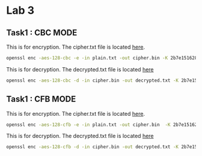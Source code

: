 # Lab 3

## Task1 : CBC MODE

This is for encryption. The cipher.txt file is located [here](https://github.com/Safayet-Rafi/Information-Network-Secuirity/tree/main/Lab3/Task1/CBC).

```bash
openssl enc -aes-128-cbc -e -in plain.txt -out cipher.bin -K 2b7e151628aed2a6abf7158809cf4f3c -iv 000102030405060708090a0b0c0d0e0f 

```
This is for decryption. The decrypted.txt file is located [here](https://github.com/Safayet-Rafi/Information-Network-Secuirity/tree/main/Lab3/Task1/CBC)

```bash
openssl enc -aes-128-cbc -d -in cipher.bin -out decrypted.txt -K 2b7e151628aed2a6abf7158809cf4f3c -iv 000102030405060708090a0b0c0d0e0f
```


## Task1 : CFB MODE
This is for encryption. The cipher.txt file is located [here](https://github.com/Safayet-Rafi/Information-Network-Secuirity/tree/main/Lab3/Task1/CFB).

```bash
openssl enc -aes-128-cfb -e -in plain.txt -out cipher.bin  -K 2b7e151628aed2a6abf7158809cf4f3c -iv 6a09e667f3bcc908
```

This is for decryption. The decrypted.txt file is located [here](https://github.com/Safayet-Rafi/Information-Network-Secuirity/tree/main/Lab3/Task1/CFB)

```bash
openssl enc -aes-128-cfb -d -in cipher.bin -out decrypted.txt -K 2b7e151628aed2a6abf7158809cf4f3c -iv 6a09e667f3bcc908
```

